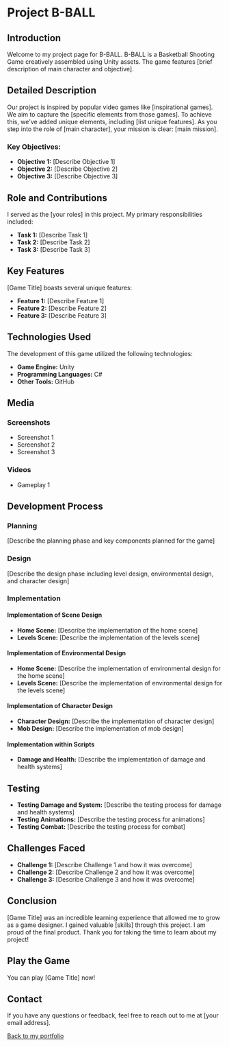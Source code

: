 
# Project B-BALL

## Introduction

Welcome to my project page for B-BALL. B-BALL is a Basketball Shooting Game creatively assembled using Unity assets. The game features [brief description of main character and objective].

## Detailed Description

Our project is inspired by popular video games like [inspirational games]. We aim to capture the [specific elements from those games]. To achieve this, we've added unique elements, including [list unique features]. As you step into the role of [main character], your mission is clear: [main mission].

### Key Objectives:

- **Objective 1:** [Describe Objective 1]
- **Objective 2:** [Describe Objective 2]
- **Objective 3:** [Describe Objective 3]

## Role and Contributions

I served as the [your roles] in this project. My primary responsibilities included:

- **Task 1:** [Describe Task 1]
- **Task 2:** [Describe Task 2]
- **Task 3:** [Describe Task 3]

## Key Features

[Game Title] boasts several unique features:

- **Feature 1:** [Describe Feature 1]
- **Feature 2:** [Describe Feature 2]
- **Feature 3:** [Describe Feature 3]

## Technologies Used

The development of this game utilized the following technologies:

- **Game Engine:** Unity
- **Programming Languages:** C#
- **Other Tools:** GitHub

## Media

### Screenshots
- Screenshot 1
- Screenshot 2
- Screenshot 3

### Videos
- Gameplay 1

## Development Process

### Planning
[Describe the planning phase and key components planned for the game]

### Design
[Describe the design phase including level design, environmental design, and character design]

### Implementation

#### Implementation of Scene Design
- **Home Scene:** [Describe the implementation of the home scene]
- **Levels Scene:** [Describe the implementation of the levels scene]

#### Implementation of Environmental Design
- **Home Scene:** [Describe the implementation of environmental design for the home scene]
- **Levels Scene:** [Describe the implementation of environmental design for the levels scene]

#### Implementation of Character Design
- **Character Design:** [Describe the implementation of character design]
- **Mob Design:** [Describe the implementation of mob design]

#### Implementation within Scripts
- **Damage and Health:** [Describe the implementation of damage and health systems]

## Testing

- **Testing Damage and System:** [Describe the testing process for damage and health systems]
- **Testing Animations:** [Describe the testing process for animations]
- **Testing Combat:** [Describe the testing process for combat]

## Challenges Faced

- **Challenge 1:** [Describe Challenge 1 and how it was overcome]
- **Challenge 2:** [Describe Challenge 2 and how it was overcome]
- **Challenge 3:** [Describe Challenge 3 and how it was overcome]

## Conclusion

[Game Title] was an incredible learning experience that allowed me to grow as a game designer. I gained valuable [skills] through this project. I am proud of the final product. Thank you for taking the time to learn about my project!

## Play the Game

You can play [Game Title] now!

## Contact

If you have any questions or feedback, feel free to reach out to me at [your email address].

<a href="#">Back to my portfolio </a>
